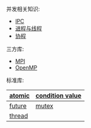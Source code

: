 并发相关知识:
- [IPC](../../../System/IPC/进程通信.md)
- [进程与线程](../../../System/Process/进程与线程.md)
- [协程](../../Go/Go%20并发.md)

三方库:
- [MPI](第三方库/MPI.md)
- [OpenMP](第三方库/OpenMP.md)

标准库:



| [atomic](标准库/atomic.md) | [condition value](标准库/condition%20value.md) |
| ------------------- | --------------------------------------- |
|  [future](标准库/future.md)                   |        [mutex](标准库/mutex.md)                                 |
|    [thread](标准库/thread.md)                 |                                         |